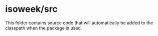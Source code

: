 # isoweek/src

This folder contains source code that will automatically be added to the classpath when
the package is used.
